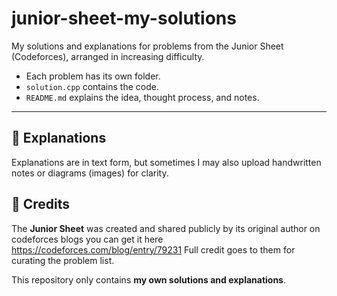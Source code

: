 # junior-sheet-my-solutions
My solutions and explanations for problems from the Junior Sheet (Codeforces), arranged in increasing difficulty.

- Each problem has its own folder.  
- `solution.cpp` contains the code.  
- `README.md` explains the idea, thought process, and notes.  

---

## 📝 Explanations
Explanations are in text form, but sometimes I may also upload handwritten notes or diagrams (images) for clarity.

## 🙏 Credits
The **Junior Sheet** was created and shared publicly by its original author on codeforces blogs you can get it here   https://codeforces.com/blog/entry/79231 
Full credit goes to them for curating the problem list. 

This repository only contains **my own solutions and explanations**.

